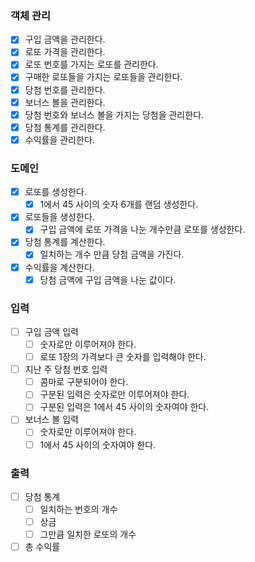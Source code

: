 ### 객체 관리
- [x] 구입 금액을 관리한다.
- [x] 로또 가격을 관리한다.
- [x] 로또 번호를 가지는 로또를 관리한다.
- [x] 구매한 로또들을 가지는 로또들을 관리한다.
- [x] 당첨 번호를 관리한다.
- [x] 보너스 볼을 관리한다.
- [x] 당첨 번호와 보너스 볼을 가지는 당첨을 관리한다.
- [x] 당첨 통계를 관리한다.
- [x] 수익률을 관리한다.
### 도메인
- [x] 로또를 생성한다.
    - [x] 1에서 45 사이의 숫자 6개를 랜덤 생성한다.
- [x] 로또들을 생성한다.
    - [x] 구입 금액에 로또 가격을 나눈 개수만큼 로또를 생성한다.
- [x] 당첨 통계를 계산한다.
    - [x] 일치하는 개수 만큼 당첨 금액을 가진다.
- [x] 수익률을 계산한다.
    - [x] 당첨 금액에 구입 금액을 나눈 값이다.
### 입력
- [ ] 구입 금액 입력
    - [ ] 숫자로만 이루어져야 한다.
    - [ ] 로또 1장의 가격보다 큰 숫자를 입력해야 한다.
- [ ] 지난 주 당첨 번호 입력
    - [ ] 콤마로 구분되어야 한다.
    - [ ] 구분된 입력은 숫자로만 이루어져야 한다.
    - [ ] 구분된 입력은 1에서 45 사이의 숫자여야 한다.
- [ ] 보너스 볼 입력
    - [ ] 숫자로만 이루어져야 한다.
    - [ ] 1에서 45 사이의 숫자여야 한다.
### 출력
- [ ] 당첨 통계
    - [ ] 일치하는 번호의 개수
    - [ ] 상금
    - [ ] 그만큼 일치한 로또의 개수
- [ ] 총 수익률
